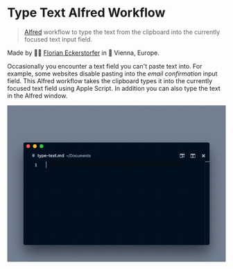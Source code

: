 # Type Text Alfred Workflow

> [Alfred](https://www.alfredapp.com/) workflow to type the text from the clipboard into the currently focused text input field.

Made by 👨‍💻 [Florian Eckerstorfer](https://florian.ec) in 🎡 Vienna, Europe.

Occasionally you encounter a text field you can't paste text into. For example, some websites disable pasting into the _email confirmation_ input field. This Alfred workflow takes the clipboard types it into the currently focused text field using Apple Script. In addition you can also type the text in the Alfred window.

![Video demonstration of Type Text Alfred Workflow](type-text.gif)
